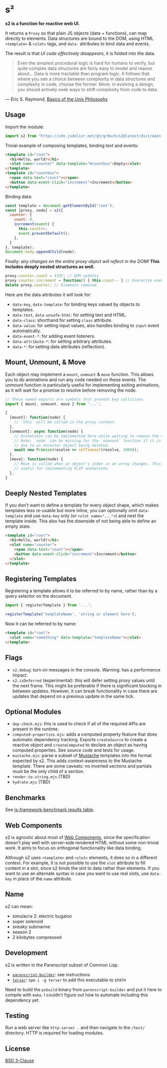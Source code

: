 # s²

**s2 is a function for reactive web UI.**

It returns a `Proxy` so that plain JS objects (data + functions), can map directly to elements. Data structures are bound to the DOM, using HTML `<template>` & `<slot>` tags, and `data-` attributes to bind data and events.

The result is that *UI code effectively disappears*, it is folded into the data.

>Even the simplest procedural logic is hard for humans to verify, but quite complex data structures are fairly easy to model and reason about... Data is more tractable than program logic. It follows that where you see a choice between complexity in data structures and complexity in code, choose the former. More: in evolving a design, you should actively seek ways to shift complexity from code to data.

— Eric S. Raymond, [Basics of the Unix Philosophy](http://www.catb.org/~esr/writings/taoup/html/ch01s06.html)


## Usage

Import the module:

```js
import s2 from "https://cdn.jsdelivr.net/gh/gr0uch/s2@latest/dist/main.min.mjs";
```

Trivial example of composing templates, binding text and events:

```html
<template id="root">
  <h1>Hello, world!</h1>
  <slot name="counter" data-template="#countbox">Empty</slot>
</template>
<template id="countbox">
  <span data-text="count"></span>
  <button data-event-click="increment">Increment</button>
</template>
```

Binding data:

```js
const template = document.getElementById("root");
const [proxy, node] = s2({
  counter: {
    count: 0,
    increment(event) {
      this.count++;
      event.preventDefault();
    },
  }
}, template);
document.body.appendChild(node);
```

Finally: *any changes on the entire proxy object will reflect in the DOM!* **This includes deeply nested structures as well.**

```js
proxy.counter.count = 1337; // DOM updates
proxy.counter.increment = function() { this.count-- } // Overwrite event listener
delete proxy.counter; // Elements removed
```

Here are the data attributes it will look for:

- `data-key`, `data-template`: for binding keys valued by objects to templates.
- `data-text`, `data-unsafe-html`: for setting text and HTML.
- `data-class`: shorthand for setting `class` attribute.
- `data-value`: for setting input values, also handles binding to `input` event automatically.
- `data-event-*`: for adding event listeners.
- `data-attribute-*`: for setting arbitrary attributes.
- `data-*`: for setting data attributes (reflection).


## Mount, Unmount, & Move

Each object may implement a `mount`, `unmount` & `move` function. This allows you to do animations and run any code needed on these events. The unmount function is particularly useful for implementing exiting animations, as it will wait for a promise to resolve before removing the node.

```js
// These named exports are symbols that prevent key collisions.
import { mount, unmount, move } from '...';

{
  [mount]: function(node) {
    // `this` will be called in the proxy context.
  },
  [unmount]: async function(node) {
    // Animations can be implemented here while waiting to remove the node.
    // Note: `node` can be missing for the `unmount` function if it is called
    // due to an ancestor object being deleted.
    await new Promise(resolve => setTimeout(resolve, 1000));
  },
  [move]: function(node) {
    // Move is called when an object's index in an array changes. This is
    // useful for implementing FLIP animations.
  },
}
```


## Deeply Nested Templates

If you don't want to define a template for every object shape, which makes templates less re-usable but more inline, you can optionally omit `data-template` and use `data-key` only (or `<slot name="...">`) and nest the template inside. This also has the downside of not being able to define an empty state.

```html
<template id="root">
  <h1>Hello, world!</h1>
  <slot name="counter">
    <span data-text="count"></span>
    <button data-event-click="increment">Increment</button>
  </slot>
</template>
```


## Registering Templates

Registering a template allows it to be referred to by name, rather than by a query selector on the document.

```js
import { registerTemplate } from '...';

registerTemplate('templateName', 'string or element here');
```

Now it can be referred to by name:

```html
<template id="root">
  <slot name="something" data-template="templateName"></slot>
</template>
```


## Flags

- `s2.debug`: turn on messages in the console. Warning: has a performance impact.
- `s2.isDeferred` (experimental): this will defer setting proxy values until the next frame. This might be preferable if there is significant blocking in between updates. However, it can break functionality in case there are updates that depend on a previous update in the same tick.


## Optional Modules

- `dep-check.mjs`: this is used to check if all of the required APIs are present in the runtime.
- `computed-properties.mjs`: adds a computed property feature that does automatic dependency tracking. Exports `createSource` to create a reactive object and `createComputed` to declare an object as having computed properties. See source code and tests for usage.
- `mustache.mjs`: parse a subset of [Mustache](https://mustache.github.io/) templates into the format expected by s2. This adds context-awareness to the Mustache template. There are some caveats: no inverted sections and partials must be the only child of a section.
- `render-to-string.mjs` (TBD)
- `hydrate.mjs` (TBD)


## Benchmarks

See [js-framework-benchmark results table](https://krausest.github.io/js-framework-benchmark/current.html).


## Web Components

s2 is agnostic about most of [Web Components](https://developer.mozilla.org/en-US/docs/Web/Web_Components), since the specification doesn't play well with server-side rendered HTML without some non-trivial work. It aims to focus on orthogonal functionality like data binding.

Although s2 uses `<template>` and `<slot>` elements, it does so in a different context. For example, it is not possible to use the `slot` attribute to fill content in a slot, since s2 binds the slot to data rather than elements. If you want to use an alternate syntax in case you want to use real slots, use `data-key` in place of the `name` attribute.


## Name

s2 can mean:
- simulacra 2: electric bugaloo
- super solenoid
- sneaky submarine
- season 2
- 2 kilobytes compressed


## Development

s2 is written in the Parenscript subset of Common Lisp.

- [`parenscript-builder`](https://github.com/gr0uch/parenscript-builder): see instructions
- [`terser`](https://github.com/terser/terser): `npm i -g terser` to add this executable to `$PATH`

Need to build the `psbuild` binary from `parenscript-builder` and put it here to compile with `make`. I couldn't figure out how to automate including this dependency yet.


## Testing

Run a web server like `http-server .` and then navigate to the `/test/` directory. HTTP is required for loading modules.


## License

[BSD 3-Clause](https://github.com/gr0uch/s2/blob/master/LICENSE)
